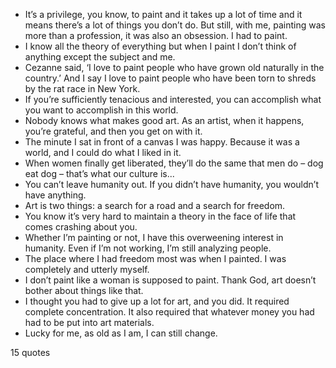  - It’s a privilege, you know, to paint and it takes up a lot of time and it means there’s a lot of things you don’t do. But still, with me, painting was more than a profession, it was also an obsession. I had to paint.
 - I know all the theory of everything but when I paint I don’t think of anything except the subject and me.
 - Cezanne said, ‘I love to paint people who have grown old naturally in the country.’ And I say I love to paint people who have been torn to shreds by the rat race in New York.
 - If you’re sufficiently tenacious and interested, you can accomplish what you want to accomplish in this world.
 - Nobody knows what makes good art. As an artist, when it happens, you’re grateful, and then you get on with it.
 - The minute I sat in front of a canvas I was happy. Because it was a world, and I could do what I liked in it.
 - When women finally get liberated, they’ll do the same that men do – dog eat dog – that’s what our culture is...
 - You can’t leave humanity out. If you didn’t have humanity, you wouldn’t have anything.
 - Art is two things: a search for a road and a search for freedom.
 - You know it’s very hard to maintain a theory in the face of life that comes crashing about you.
 - Whether I’m painting or not, I have this overweening interest in humanity. Even if I’m not working, I’m still analyzing people.
 - The place where I had freedom most was when I painted. I was completely and utterly myself.
 - I don’t paint like a woman is supposed to paint. Thank God, art doesn’t bother about things like that.
 - I thought you had to give up a lot for art, and you did. It required complete concentration. It also required that whatever money you had had to be put into art materials.
 - Lucky for me, as old as I am, I can still change.

15 quotes